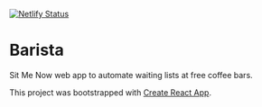 [![Netlify Status](https://api.netlify.com/api/v1/badges/ff3144c5-99c8-48f8-8bdf-ff5d21323671/deploy-status)](https://app.netlify.com/sites/smn-barista/deploys)

# Barista
Sit Me Now web app to automate waiting lists at free coffee bars.

This project was bootstrapped with [Create React App](https://github.com/sitmenow/barista/CRA.md).
